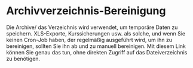 # Archivverzeichnis-Bereinigung

Die Archive/ das Verzeichnis wird verwendet, um temporäre Daten zu speichern. XLS-Exporte, Kurssicherungen usw. als solche, und wenn Sie keinen Cron-Job haben, der regelmäßig ausgeführt wird, um ihn zu bereinigen, sollten Sie ihn ab und zu manuell bereinigen. Mit diesem Link können Sie genau das tun, ohne direkten Zugriff auf das Dateiverzeichnis zu benötigen.